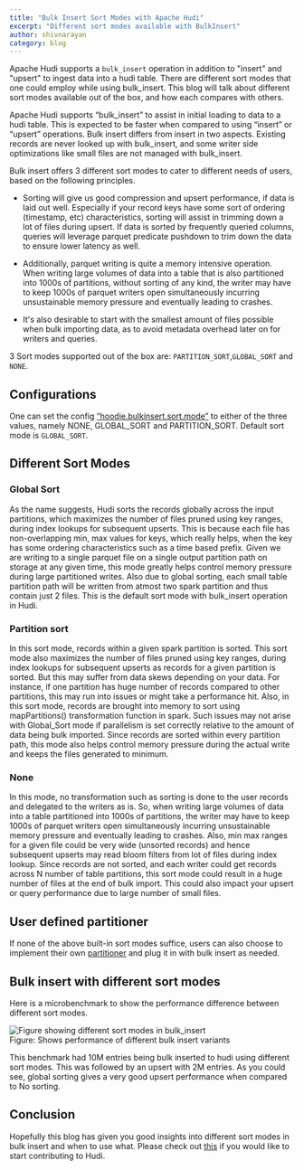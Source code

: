 ```yaml
---
title: "Bulk Insert Sort Modes with Apache Hudi"
excerpt: "Different sort modes available with BulkInsert"
author: shivnarayan
category: blog
---
```


Apache Hudi supports a `bulk_insert` operation in addition to "insert" and "upsert" to ingest data into a hudi table. 
There are different sort modes that one could employ while using bulk_insert. This blog will talk about 
different sort modes available out of the box, and how each compares with others. 
<!--truncate-->

Apache Hudi supports “bulk_insert” to assist in initial loading to data to a hudi table. This is expected
to be faster when compared to using “insert” or “upsert” operations. Bulk insert differs from insert in two
aspects. Existing records are never looked up with bulk_insert, and some writer side optimizations like 
small files are not managed with bulk_insert. 

Bulk insert offers 3 different sort modes to cater to different needs of users, based on the following principles.

- Sorting will give us good compression and upsert performance, if data is laid out well. Especially if your record keys 
  have some sort of ordering (timestamp, etc) characteristics, sorting will assist in trimming down a lot of files 
  during upsert. If data is sorted by frequently queried columns, queries will leverage parquet predicate pushdown 
  to trim down the data to ensure lower latency as well.
  
- Additionally, parquet writing is quite a memory intensive operation. When writing large volumes of data into a table 
  that is also partitioned into 1000s of partitions, without sorting of any kind, the writer may have to keep 1000s of 
  parquet writers open simultaneously incurring unsustainable memory pressure and eventually leading to crashes.
  
- It's also desirable to start with the smallest amount of files possible when bulk importing data, as to avoid 
  metadata overhead later on for writers and queries. 

3 Sort modes supported out of the box are: `PARTITION_SORT`,`GLOBAL_SORT` and `NONE`.

## Configurations 
One can set the config [“hoodie.bulkinsert.sort.mode”](https://hudi.apache.org/docs/configurations.html#withBulkInsertSortMode) to either 
of the three values, namely NONE, GLOBAL_SORT and PARTITION_SORT. Default sort mode is `GLOBAL_SORT`.

## Different Sort Modes

### Global Sort

As the name suggests, Hudi sorts the records globally across the input partitions, which maximizes the number of files 
pruned using key ranges, during index lookups for subsequent upserts. This is because each file has non-overlapping 
min, max values for keys, which really helps, when the key has some ordering characteristics such as a time based prefix.
Given we are writing to a single parquet file on a single output partition path on storage at any given time, this mode
greatly helps control memory pressure during large partitioned writes. Also due to global sorting, each small table 
partition path will be written from atmost two spark partition and thus contain just 2 files. 
This is the default sort mode with bulk_insert operation in Hudi. 

### Partition sort
In this sort mode, records within a given spark partition is sorted. This sort mode also maximizes the number of files
pruned using key ranges, during index lookups for subsequent upserts as records for a given partition is sorted. But 
this may suffer from data skews depending on your data. For instance, if one partition has huge number of 
records compared to other partitions, this may run into issues or might take a performance hit. Also, in this sort mode,
records are brought into memory to sort using mapPartitions() transformation function in spark. Such issues may not 
arise with Global_Sort mode if parallelism is set correctly relative to the amount of data being bulk imported. Since 
records are sorted within every partition path, this mode also helps control memory pressure during the actual write 
and keeps the files generated to minimum. 

### None

In this mode, no transformation such as sorting is done to the user records and delegated to the writers as is. So, 
when writing large volumes of data into a table partitioned into 1000s of partitions, the writer may have to keep 1000s of
parquet writers open simultaneously incurring unsustainable memory pressure and eventually leading to crashes. Also, 
min max ranges for a given file could be very wide (unsorted records) and hence subsequent upserts may read 
bloom filters from lot of files during index lookup. Since records are not sorted, and each writer could get records 
across N number of table partitions, this sort mode could result in a huge number of files at the end of bulk import. 
This could also impact your upsert or query performance due to large number of small files. 

## User defined partitioner

If none of the above built-in sort modes suffice, users can also choose to implement their own 
[partitioner](https://github.com/apache/hudi/blob/master/hudi-client/hudi-client-common/src/main/java/org/apache/hudi/table/BulkInsertPartitioner.java)
and plug it in with bulk insert as needed.

## Bulk insert with different sort modes
Here is a microbenchmark to show the performance difference between different sort modes.

![Figure showing different sort modes in bulk_insert](/assets/images/blog/bulkinsert-sort-modes/sort-modes.png) <br/>
Figure: Shows performance of different bulk insert variants

This benchmark had 10M entries being bulk inserted to hudi using different sort modes. This was followed by an upsert 
with 2M entries. As you could see, global sorting gives a very good upsert performance when compared to No sorting.

## Conclusion
Hopefully this blog has given you good insights into different sort modes in bulk insert and when to use what. 
Please check out [this](https://hudi.apache.org/contribute/get-involved) if you would like to start contributing to Hudi.  


